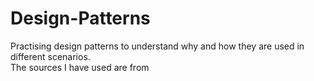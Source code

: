 # Design-Patterns
Practising design patterns to understand why and how they are used in different scenarios.     
The sources I have used are from

